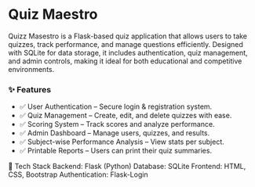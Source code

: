 # Quiz Maestro

Quizz Masestro is a Flask-based quiz application that allows users to take quizzes, track performance, and manage questions efficiently. Designed with SQLite for data storage, it includes authentication, quiz management, and admin controls, making it ideal for both educational and competitive environments.

 ### ✨ Features 
 - ✅ User Authentication – Secure login & registration system.
 - ✅ Quiz Management – Create, edit, and delete quizzes with ease.
 - ✅ Scoring System – Track scores and analyze performance.
 - ✅ Admin Dashboard – Manage users, quizzes, and results.
 - ✅ Subject-wise Performance Analysis – View stats per subject.
 - ✅ Printable Reports – Users can print their quiz summaries.

🚀 Tech Stack Backend: Flask (Python) Database: SQLite Frontend: HTML, CSS, Bootstrap Authentication: Flask-Login
